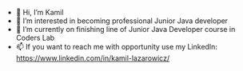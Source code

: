 - 👋 Hi, I’m Kamil
- 👀 I’m interested in becoming professional Junior Java developer
- 🌱 I’m currently on finishing line of Junior Java Developer course in Coders Lab
- 📫 If you want to reach me with opportunity use my LinkedIn: https://www.linkedin.com/in/kamil-lazarowicz/

<!---
donkichote87/donkichote87 is a ✨ special ✨ repository because its `README.md` (this file) appears on your GitHub profile.
You can click the Preview link to take a look at your changes.
--->

